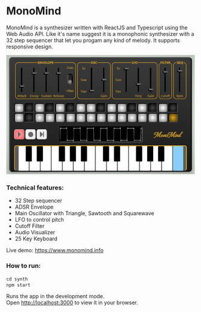 # MonoMind

MonoMind is a synthesizer written with ReactJS and Typescript using the Web Audio API. Like it's name suggest it is a monophonic synthesizer with a 32 step sequencer that let you progam any kind of melody. It supports responsive design.

![alt text](./public/monomindV091.png)


### Technical features:

- 32 Step sequencer
- ADSR Envelope
- Main Oscillator with Triangle, Sawtooth and Squarewave
- LFO to control pitch
- Cutoff Filter
- Audio Visualizer
- 25 Key Keyboard

Live demo: https://www.monomind.info


### How to run:

```console
cd synth
npm start
```
Runs the app in the development mode.\
Open [http://localhost:3000](http://localhost:3000) to view it in your browser.